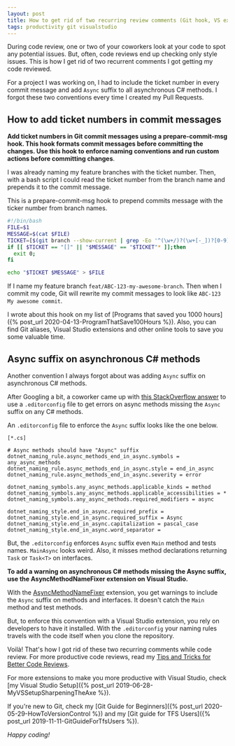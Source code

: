 ```yaml
---
layout: post
title: How to get rid of two recurring review comments (Git hook, VS extension)
tags: productivity git visualstudio
---
```


During code review, one or two of your coworkers look at your code to spot any potential issues. But, often, code reviews end up checking only style issues. This is how I get rid of two recurrent comments I got getting my code reviewed.

For a project I was working on, I had to include the ticket number in every commit message and add `Async` suffix to all asynchronous C# methods. I forgot these two conventions every time I created my Pull Requests.

## How to add ticket numbers in commit messages

**Add ticket numbers in Git commit messages using a prepare-commit-msg hook. This hook formats commit messages before committing the changes. Use this hook to enforce naming conventions and run custom actions before committing changes**.

I was already naming my feature branches with the ticket number. Then, with a bash script I could read the ticket number from the branch name and prepends it to the commit message.

This is a prepare-commit-msg hook to prepend commits message with the ticker number from branch names.

```bash
#!/bin/bash
FILE=$1
MESSAGE=$(cat $FILE)
TICKET=[$(git branch --show-current | grep -Eo '^(\w+/)?(\w+[-_])?[0-9]+' | grep -Eo '(\w+[-])?[0-9]+' | tr "[:lower:]" "[:upper:]")]
if [[ $TICKET == "[]" || "$MESSAGE" == "$TICKET"* ]];then
  exit 0;
fi

echo "$TICKET $MESSAGE" > $FILE
```

If I name my feature branch `feat/ABC-123-my-awesome-branch`. Then when I commit my code, Git  will rewrite my commit messages to look like `ABC-123 My awesome commit`. 

I wrote about this hook on my list of [Programs that saved you 1000 hours]({% post_url 2020-04-13-ProgramThatSave100Hours %}). Also, you can find Git aliases, Visual Studio extensions and other online tools to save you some valuable time.

## Async suffix on asynchronous C# methods

Another convention I always forgot about was adding `Async` suffix on asynchronous C# methods.

After Googling a bit, a coworker came up with [this StackOverflow answer](https://stackoverflow.com/questions/53972941/how-do-i-get-a-warning-in-visual-studio-when-async-methods-dont-end-in-async) to use a `.editorconfig` file to get errors on async methods missing the `Async` suffix on any C# methods.

An `.editorconfig` file to enforce the `Async` suffix looks like the one below.

```
[*.cs]

# Async methods should have "Async" suffix
dotnet_naming_rule.async_methods_end_in_async.symbols = any_async_methods
dotnet_naming_rule.async_methods_end_in_async.style = end_in_async
dotnet_naming_rule.async_methods_end_in_async.severity = error

dotnet_naming_symbols.any_async_methods.applicable_kinds = method
dotnet_naming_symbols.any_async_methods.applicable_accessibilities = *
dotnet_naming_symbols.any_async_methods.required_modifiers = async

dotnet_naming_style.end_in_async.required_prefix = 
dotnet_naming_style.end_in_async.required_suffix = Async
dotnet_naming_style.end_in_async.capitalization = pascal_case
dotnet_naming_style.end_in_async.word_separator =
```

But, the `.editorconfig` enforces `Async` suffix even `Main` method and tests names. `MainAsync` looks weird. Also, it misses method declarations returning `Task` or `Task<T>` on interfaces.

**To add a warning on asynchronous C# methods missing the Async suffix, use the AsyncMethodNameFixer extension on Visual Studio.**

With the [AsyncMethodNameFixer](https://github.com/priyanshu92/AsyncMethodNameFixer) extension, you get warnings to include the `Async` suffix on methods and interfaces. It doesn't catch the `Main` method and test methods.

But, to enforce this convention with a Visual Studio extension, you rely on developers to have it installed. With the `.editorconfig` your naming rules travels with the code itself when you clone the repository.

Voilà! That's how I got rid of these two recurring comments while code review. For more productive code reviews, read my [Tips and Tricks for Better Code Reviews](https://canro91.github.io/2019/12/17/BetterCodeReviews/).

For more extensions to make you more productive with Visual Studio, check [my Visual Studio Setup]({% post_url 2019-06-28-MyVSSetupSharpeningTheAxe %}).

If you're new to Git, check my [Git Guide for Beginners]({% post_url 2020-05-29-HowToVersionControl %}) and my [Git guide for TFS Users]({% post_url 2019-11-11-GitGuideForTfsUsers %}).

_Happy coding!_
